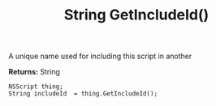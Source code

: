 ﻿---
uid: crmscript_ref_NSScript_GetIncludeId
title: String GetIncludeId()
intellisense: NSScript.GetIncludeId
keywords: NSScript, GetIncludeId
so.topic: reference
---

A unique name used for including this script in another

**Returns:** String


```crmscript
NSScript thing;
String includeId  = thing.GetIncludeId();
```


